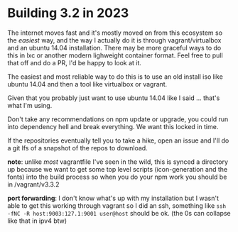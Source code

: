 # Building 3.2 in 2023 

The internet moves fast and it's mostly moved on from this ecosystem so the *easiest* way, and the way I actually do it is through vagrant/virtualbox and an ubuntu 14.04 installation. There may be more graceful ways to do this in lxc or another modern lighweight container format. Feel free to pull that off and do a PR, I'd be happy to look at it.

The easiest and most reliable way to do this is to use an old install iso like ubuntu 14.04 and then a tool like virtualbox or vagrant.

Given that you probably just want to use ubuntu 14.04 like I said ... that's what I'm using. 

Don't take any recommendations on npm update or upgrade, you could run into dependency hell and break everything. We want this locked in time.

If the repositories eventually tell you to take a hike, open an issue and I'll do a git lfs of a snapshot of the repos to download.

**note**: unlike *most* vagrantfile I've seen in the wild, this is synced a directory up because we want to get some top level scripts (icon-generation and the fonts) into the build process so when you do your npm work you should be in /vagrant/v3.3.2

**port forwarding**: I don't know what's up with my installation but I wasn't able to get this working through vagrant so I did an ssh, something like `ssh -fNC -R host:9003:127.1:9001 user@host` should be ok. (the 0s can collapse like that in ipv4 btw)

